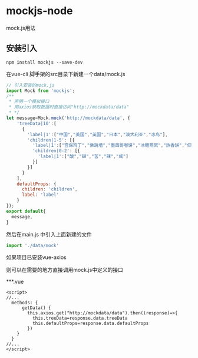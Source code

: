 # mockjs-node
mock.js用法

## 安装引入

```
npm install mockjs --save-dev
```
在vue-cli 脚手架的src目录下新建一个data/mock.js

```js
// 引入安装的mock.js
import Mock from 'mockjs';
/**
 * 声明一个模拟接口
 * 用axios获取数据时直接访问"http://mockdata/data"
 * */
let message=Mock.mock('http://mockdata/data', {
    'treeData|10':[
      {
        'label|1':["中国","美国","英国","日本","澳大利亚","冰岛"],
        'children|1-5': [{
          'label|1':["宫保鸡丁","佛跳墙","墨西哥卷饼","冰糖燕窝","热香饼","仰望星空","鲱鱼罐头","香槟","甜甜圈","香菜","关东煮"],
          'children|0-2': [{
            'label|1':["酸","甜","苦","辣","咸"]
          }]
        }]
      }
    ],
    defaultProps: {
      children: 'children',
      label: 'label'
    }
});
export default{
  message,
}
```

然后在main.js 中引入上面新建的文件

```js
import './data/mock'
```

如果项目已安装vue-axios

则可以在需要的地方直接调用mock.js中定义的接口

***.vue

```
<script>
//...
  methods: {
      getData() {
        this.axios.get("http://mockdata/data").then((response)=>{
          this.treeData=response.data.treeData
          this.defaultProps=response.data.defaultProps
        })
    }
  }
//...  
</script>
```
